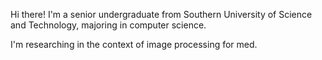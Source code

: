 Hi there! I'm a senior undergraduate from Southern University of Science and Technology, majoring in computer science.

I'm researching in the context of image processing for med.
